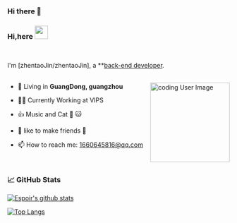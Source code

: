 ### Hi there 👋

<!--
**zhentaoJin/zhentaoJin** is a ✨ _special_ ✨ repository because its `README.md` (this file) appears on your GitHub profile.

Here are some ideas to get you started:

- 🔭 I’m currently working on VIPS
- 🤔 I’m looking for help with ...
- 💬 Ask me about ...
- 📫 How to reach me: ...
- 😄 Pronouns: ...
- ⚡ Fun fact: ...
-->


### Hi,here <img src="https://www.duitang.com/blog/?id=967138965" width="30px">
<br/>

I'm [zhentaoJin/zhentaoJin], a **[back-end developer](https://github.com/zhentaoJin).
<br/>
<br/>

<img align="right" alt="coding User Image" src="http://img.soogif.com/txEZdH90UDIxKQdQrgvidEmr9Rz0suRZ.gif" height="180" />

- 🗼 Living in **GuangDong, guangzhou**

- 👨‍💻 Currently Working at VIPS

- 👍 Music and  Cat  🎵 🐱

- 👨 like to make friends 👬

- 📫 How to reach me: 1660645816@qq.com
<br/>

### 📈 GitHub Stats

[![Espoir's github stats](https://github-readme-stats.vercel.app/api?username=zhentaoJin&show_icons=true&theme=vue)](https://github.com/anuraghazra/github-readme-stats)

[![Top Langs](https://github-readme-stats.vercel.app/api/top-langs/?username=zhentaoJin&show_icons=true&layout=compact&theme=vue&hide_border=true)](https://github.com/anuraghazra/github-readme-stats)
